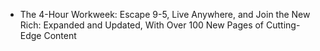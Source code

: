 - The 4-Hour Workweek: Escape 9-5, Live Anywhere, and Join the New Rich: Expanded and Updated, With Over 100 New Pages of Cutting-Edge Content